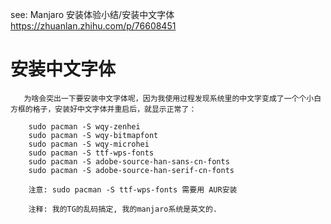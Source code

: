 see: 
Manjaro 安装体验小结/安装中文字体
https://zhuanlan.zhihu.com/p/76608451

# 安装中文字体

       为啥会突出一下要安装中文字体呢，因为我使用过程发现系统里的中文字变成了一个个小白方框的格子，安装好中文字体并重启后，就显示正常了：

        sudo pacman -S wqy-zenhei
        sudo pacman -S wqy-bitmapfont
        sudo pacman -S wqy-microhei
        sudo pacman -S ttf-wps-fonts
        sudo pacman -S adobe-source-han-sans-cn-fonts
        sudo pacman -S adobe-source-han-serif-cn-fonts
    
        注意: sudo pacman -S ttf-wps-fonts 需要用 AUR安装
        
        注释: 我的TG的乱码搞定, 我的manjaro系统是英文的.
        
